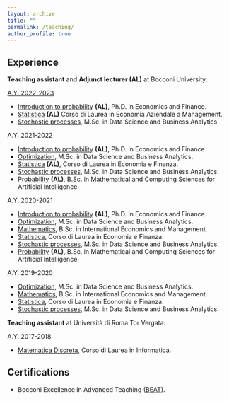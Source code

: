 ```yaml
---
layout: archive
title: ""
permalink: /teaching/
author_profile: true
---
```


Experience
------

**Teaching assistant** and **Adjunct lecturer (AL)** at Bocconi University:

[A.Y. 2022-2023](http://didattica.unibocconi.it/docenti/cv.php?rif=223678)
* [Introduction to probability](https://www.unibocconi.eu/wps/wcm/connect/Bocconi/SitoPubblico_EN/Navigation+Tree/Home/programs/phd/PhD+in+Economics+and+Finance/Courses+and+Requirements/) **(AL)**, Ph.D. in Economics and Finance.
* [Statistica](https://didattica.unibocconi.it/ts/tsn_anteprima.php?cod_ins=30001&anno=2023&ric_cdl=TR02&IdPag=6625) **(AL)** Corso di Laurea in Economia Aziendale a Management.
* [Stochastic processes](https://didattica.unibocconi.it/ts/tsn_anteprima.php?cod_ins=20604&anno=2022&IdPag=6618), M.Sc. in Data Science and Business Analytics.

A.Y. 2021-2022
* [Introduction to probability](https://www.unibocconi.eu/wps/wcm/connect/Bocconi/SitoPubblico_EN/Navigation+Tree/Home/programs/phd/PhD+in+Economics+and+Finance/Courses+and+Requirements/) **(AL)**, Ph.D. in Economics and Finance. 
* [Optimization](https://didattica.unibocconi.it/ts/tsn_anteprima.php?cod_ins=20603&anno=2022&IdPag=6618), M.Sc. in Data Science and Business Analytics.
* [Statistica](https://didattica.unibocconi.it/ts/tsn_anteprima.php?cod_ins=30001&anno=2022&IdPag=6618) **(AL)**, Corso di Laurea in Economia e Finanza.
* [Stochastic processes](https://didattica.unibocconi.it/ts/tsn_anteprima.php?cod_ins=20604&anno=2022&IdPag=6618), M.Sc. in Data Science and Business Analytics.
* [Probability](http://dihttps://didattica.unibocconi.it/ts/tsn_anteprima.php?cod_ins=30546&anno=2022&IdPag=6618) **(AL)**, B.Sc. in Mathematical and Computing Sciences for Artificial Intelligence.

A.Y. 2020-2021
* [Introduction to probability](https://www.unibocconi.eu/wps/wcm/connect/Bocconi/SitoPubblico_EN/Navigation+Tree/Home/programs/phd/PhD+in+Economics+and+Finance/Courses+and+Requirements/) **(AL)**, Ph.D. in Economics and Finance. 
* [Optimization](http://didattica.unibocconi.it/ts/tsn_anteprima.php?cod_ins=20603&anno=2021&IdPag=6354), M.Sc. in Data Science and Business Analytics.
* [Mathematics](http://didattica.unibocconi.it/ts/tsn_anteprima.php?cod_ins=30062&anno=2021&ric_cdl=TR01&IdPag=6351), B.Sc. in International Economics and Management.
* [Statistica](http://didattica.unibocconi.it/ts/tsn_anteprima.php?cod_ins=30001&anno=2021&ric_cdl=TR07&IdPag=6351), Corso di Laurea in Economia e Finanza.
* [Stochastic processes](http://didattica.unibocconi.it/ts/tsn_anteprima.php?cod_ins=20604&anno=2021&IdPag=6351), M.Sc. in Data Science and Business Analytics.
* [Probability](http://didattica.unibocconi.it/ts/tsn_anteprima.php?cod_ins=30546&anno=2021&IdPag=6352) **(AL)**, B.Sc. in Mathematical and Computing Sciences for Artificial Intelligence.

A.Y. 2019-2020
* [Optimization](http://didattica.unibocconi.eu/ts/tsn_anteprima.php?cod_ins=20603&anno=2020&IdPag=6203), M.Sc. in Data Science and Business Analytics.
* [Mathematics](http://didattica.unibocconi.eu/ts/tsn_anteprima.php?cod_ins=30062&anno=2020&IdPag=6203), B.Sc. in International Economics and Management.
* [Statistica](http://didattica.unibocconi.eu/ts/tsn_anteprima.php?cod_ins=30001&anno=2020&ric_cdl=TR01&IdPag=6203), Corso di Laurea in Economia e Finanza.
* [Stochastic processes](http://didattica.unibocconi.it/ts/tsn_anteprima.php?cod_ins=20604&anno=2020&IdPag=6203), M.Sc. in Data Science and Business Analytics.

**Teaching assistant** at Università di Roma Tor Vergata:

A.Y. 2017-2018
* [Matematica Discreta](https://www.mat.uniroma2.it/~gavarini/page-web_files/mat-didat_data/Matematica_Discreta_%28INF%29/Mat-Dis_mat-didat.html), Corso di Laurea in Informatica.

Certifications
------

* Bocconi Excellence in Advanced Teaching ([BEAT](https://bestr.it/award/show/8b3a93e2027f4cbb8988f46cd3ba6371a0e5d075)).

